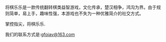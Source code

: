 
将棋乐乐是一款传统翻转棋类益智游戏，文化传承，楚汉相争，鸿沟为界。由于规则简单，易上手，趣味性强，本游戏也不失为一种优雅简介的社交方式。

掌控指尖，将棋乐乐.


我们的联系方式是:gfoiav@163.com
